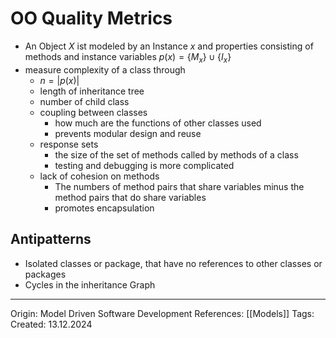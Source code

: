 # OO Quality Metrics

- An Object $X$ ist modeled by an Instance $x$ and properties consisting of methods and instance variables $p(x) = \{M_x\} \cup \{I_x\}$
- measure complexity of a class through
	- $n = |p(x)|$
	- length of inheritance tree
	- number of child class
	- coupling between classes
		- how much are the functions of other classes used
		- prevents modular design and reuse
	- response sets
		- the size of the set of methods called by methods of a class
		- testing and debugging is more complicated
	- lack of cohesion on methods
		- The numbers of method pairs that share variables minus the method pairs that do share variables
		- promotes encapsulation

## Antipatterns

- Isolated classes or package, that have no references to other classes or packages
- Cycles in the inheritance Graph

---

Origin:  Model Driven Software Development
References: [[Models]]
Tags: 
Created: 13.12.2024

